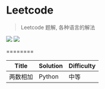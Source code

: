 # Leetcode
> Leetcode 题解, 各种语言的解法

![](https://img.shields.io/badge/license-Apache%202-blue.svg) ![](https://img.shields.io/badge/leetcoder--cn-published-blue.svg)

========


| Title | Solution | Difficulty |
| ----- | -------- | ---------- |
| 两数相加 | Python  |  中等      |
